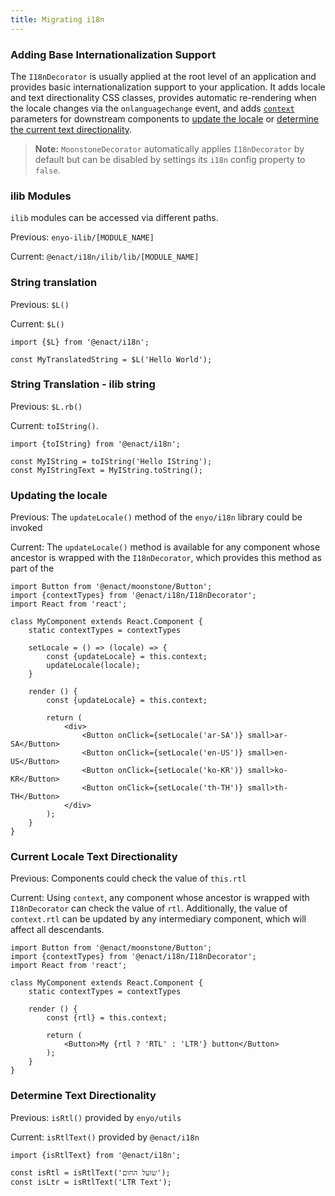 ```yaml
---
title: Migrating i18n
---
```


### Adding Base Internationalization Support

The `I18nDecorator` is usually applied at the root level of an application and provides basic internationalization support to your application. It adds locale and text directionality CSS classes, provides automatic re-rendering when the locale changes via the `onlanguagechange` event, and adds [`context`](https://facebook.github.io/react/docs/context.html "React Context") parameters for downstream components to [update the locale](#updating-the-locale) or [determine the current text directionality](#current-locale-text-directionality).

> **Note:** `MoonstoneDecorator` automatically applies `I18nDecorator` by default but can be disabled by settings its `i18n` config property to `false`.

### ilib Modules

`ilib` modules can be accessed via different paths.

Previous: `enyo-ilib/[MODULE_NAME]`

Current: `@enact/i18n/ilib/lib/[MODULE_NAME]`

### String translation

Previous: `$L()`

Current: `$L()`

```
import {$L} from '@enact/i18n';

const MyTranslatedString = $L('Hello World');
```

### String Translation - ilib string

Previous: `$L.rb()`

Current: `toIString()`.

```
import {toIString} from '@enact/i18n';

const MyIString = toIString('Hello IString');
const MyIStringText = MyIString.toString();
```

### Updating the locale

Previous: The `updateLocale()` method of the `enyo/i18n` library could be invoked

Current: The `updateLocale()` method is available for any component whose ancestor is wrapped with the `I18nDecorator`, which provides this method as part of the 

```
import Button from '@enact/moonstone/Button';
import {contextTypes} from '@enact/i18n/I18nDecorator';
import React from 'react';

class MyComponent extends React.Component {
	static contextTypes = contextTypes

	setLocale = () => (locale) => {
		const {updateLocale} = this.context;
		updateLocale(locale);
	}

	render () {
		const {updateLocale} = this.context;

		return (
			<div>
				<Button onClick={setLocale('ar-SA')} small>ar-SA</Button>
				<Button onClick={setLocale('en-US')} small>en-US</Button>
				<Button onClick={setLocale('ko-KR')} small>ko-KR</Button>
				<Button onClick={setLocale('th-TH')} small>th-TH</Button>
			</div>
		);
	}
}
```

### Current Locale Text Directionality

Previous: Components could check the value of `this.rtl`

Current: Using `context`, any component whose ancestor is wrapped with `I18nDecorator` can check the value of `rtl`. Additionally, the value of `context.rtl` can be updated by any intermediary component, which will affect all descendants.

```
import Button from '@enact/moonstone/Button';
import {contextTypes} from '@enact/i18n/I18nDecorator';
import React from 'react';

class MyComponent extends React.Component {
	static contextTypes = contextTypes

	render () {
		const {rtl} = this.context;

		return (
			<Button>My {rtl ? 'RTL' : 'LTR'} button</Button>
		);
	}
}
```

### Determine Text Directionality

Previous: `isRtl()` provided by `enyo/utils`

Current: `isRtlText()` provided by `@enact/i18n`

```
import {isRtlText} from '@enact/i18n';

const isRtl = isRtlText('שועל החום');
const isLtr = isRtlText('LTR Text');
```
